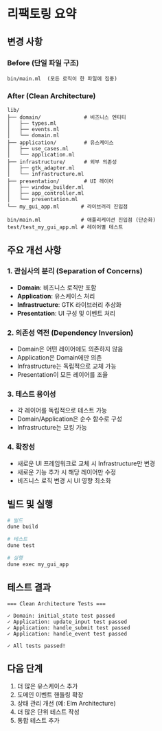 # 리팩토링 요약

## 변경 사항

### Before (단일 파일 구조)
```
bin/main.ml  (모든 로직이 한 파일에 집중)
```

### After (Clean Architecture)
```
lib/
├── domain/              # 비즈니스 엔티티
│   ├── types.ml
│   ├── events.ml
│   └── domain.ml
├── application/         # 유스케이스
│   ├── use_cases.ml
│   └── application.ml
├── infrastructure/      # 외부 의존성
│   ├── gtk_adapter.ml
│   └── infrastructure.ml
├── presentation/        # UI 레이어
│   ├── window_builder.ml
│   ├── app_controller.ml
│   └── presentation.ml
└── my_gui_app.ml       # 라이브러리 진입점

bin/main.ml             # 애플리케이션 진입점 (단순화)
test/test_my_gui_app.ml # 레이어별 테스트
```

## 주요 개선 사항

### 1. 관심사의 분리 (Separation of Concerns)
- **Domain**: 비즈니스 로직만 포함
- **Application**: 유스케이스 처리
- **Infrastructure**: GTK 라이브러리 추상화
- **Presentation**: UI 구성 및 이벤트 처리

### 2. 의존성 역전 (Dependency Inversion)
- Domain은 어떤 레이어에도 의존하지 않음
- Application은 Domain에만 의존
- Infrastructure는 독립적으로 교체 가능
- Presentation이 모든 레이어를 조율

### 3. 테스트 용이성
- 각 레이어를 독립적으로 테스트 가능
- Domain/Application은 순수 함수로 구성
- Infrastructure는 모킹 가능

### 4. 확장성
- 새로운 UI 프레임워크로 교체 시 Infrastructure만 변경
- 새로운 기능 추가 시 해당 레이어만 수정
- 비즈니스 로직 변경 시 UI 영향 최소화

## 빌드 및 실행

```bash
# 빌드
dune build

# 테스트
dune test

# 실행
dune exec my_gui_app
```

## 테스트 결과

```
=== Clean Architecture Tests ===

✓ Domain: initial_state test passed
✓ Application: update_input test passed
✓ Application: handle_submit test passed
✓ Application: handle_event test passed

✓ All tests passed!
```

## 다음 단계

1. 더 많은 유스케이스 추가
2. 도메인 이벤트 핸들링 확장
3. 상태 관리 개선 (예: Elm Architecture)
4. 더 많은 단위 테스트 작성
5. 통합 테스트 추가
